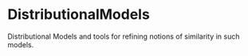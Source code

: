 # DistributionalModels
Distributional Models and tools for refining notions of similarity in such models.
